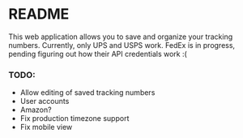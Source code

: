 # README

This web application allows you to save and organize your tracking numbers. Currently, only UPS and USPS work. FedEx is in progress, pending figuring out how their API credentials work :(

### TODO:

* Allow editing of saved tracking numbers
* User accounts
* Amazon?
* Fix production timezone support
* Fix mobile view
